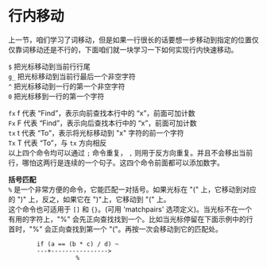 # 行内移动
上一节，咱们学习了词移动，但是如果一行很长的话要想一步移动到指定的位置仅仅靠词移动还是不行的，下面咱们就一块学习一下如何实现行内快速移动。

`$`     把光标移动到当前行行尾  
`g_`    把光标移动到当前行最后一个非空字符  
`^`     把光标移动到一行的第一个非空字符  
`0`     把光标移到一行的第一个字符  

`fx`    f 代表 “Find”，表示向前查找本行中的 “x”，前面可加计数   
`Fx`    F 代表 “Find”，表示向后查找本行中的 “x”，前面可加计数   
`tx`    t 代表 “To”，表示将光标移动到 "x" 字符的前一个字符  
`Tx`    T 代表 “To”，与 `tx` 方向相反  
以上四个命令均可以通过 `;` 命令重复， `,`  则用于反方向重复。并且不会移出当前行，哪怕这两行是连续的一个句子。这四个命令前面都可以添加数字。

**括号匹配**  
`%` 是一个非常方便的命令，它能匹配一对括号。如果光标在 "(" 上，它移动到对应的 ")" 上，反之，如果它在 ")"上，它移动到 "(" 上。  
这个命令也可适用于 `[]` 和 `{}`。(可用 'matchpairs' 选项定义)。当光标不在一个有用的字符上，"%" 会先正向查找找到一个。比如当光标停留在下面示例中的行首时，"%" 会正向查找到第一个 "("。再按一次会移动到它的匹配处。  

```
	    if (a == (b * c) / d) ~
    	---+---------------->
          		   %
```


